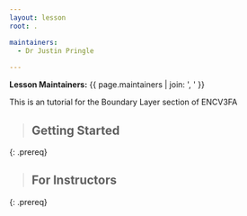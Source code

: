 ```yaml
---
layout: lesson
root: .

maintainers:
  - Dr Justin Pringle
  
---
```


**Lesson Maintainers:** {{ page.maintainers | join: ', ' }}


This is an tutorial for the Boundary Layer section of ENCV3FA

> ## Getting Started
{: .prereq}

> ## For Instructors
> 
> 
{: .prereq}
